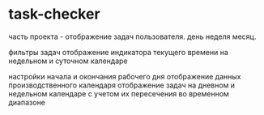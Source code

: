 # task-checker

часть проекта - отображение задач пользователя. день неделя месяц.

фильтры задач
отображение индикатора текущего времени на недельном и суточном календаре

настройки начала и окончания рабочего дня
отображение данных производственного календаря
отображение задач на дневном и недельном календаре с учетом их пересечения во временном диапазоне
